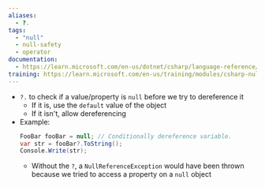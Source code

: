 ```yaml
---
aliases:
  - ?.
tags:
  - "null"
  - null-safety
  - operator
documentation:
  - https://learn.microsoft.com/en-us/dotnet/csharp/language-reference/operators/member-access-operators#null-conditional-operators--and-
training: https://learn.microsoft.com/en-us/training/modules/csharp-null-safety
---
```

- `?.` to check if a value/property is `null` before we try to dereference it
	- If it is, use the `default` value of the object
	- If it isn't, allow dereferencing
- Example:
  ```csharp
  FooBar fooBar = null; // Conditionally dereference variable.
  var str = fooBar?.ToString();
  Console.Write(str);
  ```
	- Without the `?`, a `NullReferenceException` would have been thrown because we tried to access a property on a `null` object